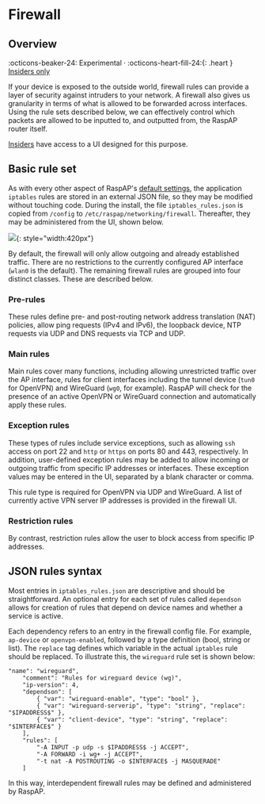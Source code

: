 # Firewall

## Overview
:octicons-beaker-24: Experimental · :octicons-heart-fill-24:{: .heart } [Insiders only](insiders.md)

If your device is exposed to the outside world, firewall rules can provide a layer of security against intruders to your network. A firewall also gives us granularity in terms of what is allowed to be forwarded across interfaces. Using the rule sets described below, we can effectively control which packets
are allowed to be inputted to, and outputted from, the RaspAP router itself. 

[Insiders](insiders.md) have access to a UI designed for this purpose. 

## Basic rule set
As with every other aspect of RaspAP's [default settings](defaults.md), the application `iptables` rules are stored in an external JSON file, so they may be modified without touching code. 
During the install, the file `iptables_rules.json` is copied from `/config` to `/etc/raspap/networking/firewall`. Thereafter, they may be administered from the UI, shown below.

![](https://user-images.githubusercontent.com/229399/224494422-f9c14384-18b9-4bd2-8058-2c810e9876e2.png){: style="width:420px"}

By default, the firewall will only allow outgoing and already established traffic. There are no restrictions to the currently configured AP interface (`wlan0` is the default).
The remaining firewall rules are grouped into four distinct classes. These are described below.

### Pre-rules
These rules define pre- and post-routing network address translation (NAT) policies, allow ping requests (IPv4 and IPv6), the loopback device, NTP requests via UDP and DNS requests via TCP and UDP.   

### Main rules
Main rules cover many functions, including allowing unrestricted traffic over the AP interface, rules for client interfaces including the tunnel device (`tun0` for OpenVPN) and
WireGuard (`wg0`, for example). RaspAP will check for the presence of an active OpenVPN or WireGuard connection and automatically apply these rules. 

### Exception rules
These types of rules include service exceptions, such as allowing `ssh` access on port 22 and `http` or `https` on ports 80 and 443, respectively. In addition, user-defined exception rules may be added
to allow incoming or outgoing traffic from specific IP addresses or interfaces. These exception values may be entered in the UI, separated by a blank character or comma.

This rule type is required for OpenVPN via UDP and WireGuard. A list of currently active VPN server IP addresses is provided in the firewall UI.

### Restriction rules
By contrast, restriction rules allow the user to block access from specific IP addresses.

## JSON rules syntax
Most entries in `iptables_rules.json` are descriptive and should be straightforward. An optional entry for each set of rules called `dependson` allows for creation of rules that depend on device
names and whether a service is active.

Each dependency refers to an entry in the firewall config file. For example, `ap-device` or `openvpn-enabled`, followed by a type definition (bool, string or list). The `replace` tag defines which
variable in the actual `iptables` rule should be replaced. To illustrate this, the `wireguard` rule set is shown below:

```
"name": "wireguard",
	"comment": "Rules for wireguard device (wg)",
    "ip-version": 4,
    "dependson": [
        { "var": "wireguard-enable", "type": "bool" },
        { "var": "wireguard-serverip", "type": "string", "replace": "$IPADDRESS$" },
        { "var": "client-device", "type": "string", "replace": "$INTERFACE$" }
    ],
    "rules": [
        "-A INPUT -p udp -s $IPADDRESS$ -j ACCEPT",
        "-A FORWARD -i wg+ -j ACCEPT",
        "-t nat -A POSTROUTING -o $INTERFACE$ -j MASQUERADE"
    ]
```

In this way, interdependent firewall rules may be defined and administered by RaspAP. 
